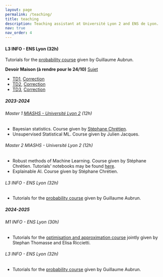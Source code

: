 ```yaml
---
layout: page
permalink: /teaching/
title: teaching
description: Teaching assistant at Université Lyon 2 and ENS de Lyon.
nav: true
nav_order: 4
---
```





#### L3 INFO - ENS Lyon (32h)

Tutorials for the [probability course](http://math.univ-lyon1.fr/~aubrun/enseignement/IFL3-probas/index.html) given by Guillaume Aubrun.

**Devoir Maison (à rendre pour le 24/10)** [Sujet]({{annegnx.github.io}}/assets/teaching/L3_2026/DM_sujet.pdf)


-  [TD1]({{annegnx.github.io}}/assets/teaching/L3_2026/TD01.pdf), [Correction]({{annegnx.github.io}}/assets/teaching/L3_2026/TD01_corr.pdf)
-  [TD2]({{annegnx.github.io}}/assets/teaching/L3_2026/TD02.pdf), [Correction]({{annegnx.github.io}}/assets/teaching/L3_2026/TD02_corr.pdf)
-  [TD3]({{annegnx.github.io}}/assets/teaching/L3_2026/TD03.pdf), [Correction]({{annegnx.github.io}}/assets/teaching/L3_2026/TD03_corr.pdf)



##### 2023-2024

###### Master 1 [MIASHS - Université Lyon 2](https://www.univ-lyon2.fr/master-1-mathematiques-et-informatique-appliquees-aux-sciences-humaines-et-sociales-miashs) (12h)

- Bayesian statistics. Course given by [Stéphane Chrétien](https://sites.google.com/site/stephanegchretien/home).
- Unsupervised Statistical ML.  Course given by Julien Jacques.

###### Master 2 MIASHS - Université Lyon 2 (12h)

- Robust methods of Machine Learning. Course given by Stéphane Chrétien. Tutorials' notebooks  may be found [here](https://github.com/annegnx/mash_m2/tree/main/adversary/session1).
- Explainable AI. Course given by Stéphane Chrétien.

######  L3 INFO - ENS Lyon (32h)

- Tutorials for the [probability course](http://math.univ-lyon1.fr/~aubrun/enseignement/IFL3-probas/index.html) given by Guillaume Aubrun.



##### 2024-2025

###### M1 INFO - ENS Lyon (30h)

- Tutorials for the [optimisation and approximation course](https://www.ens-lyon.fr/formation/catalogue-de-cours/info4105/2024) jointly given by Stephan Thomasse and Elisa Riccietti.

######  L3 INFO - ENS Lyon (32h)

- Tutorials for the [probability course](http://math.univ-lyon1.fr/~aubrun/enseignement/IFL3-probas/index.html) given by Guillaume Aubrun.
